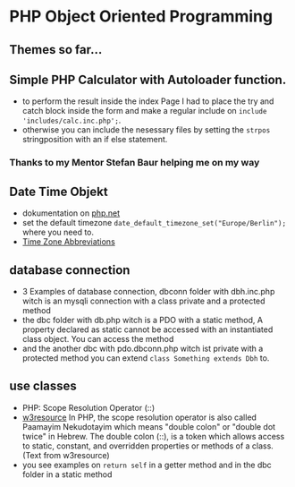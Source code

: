 # PHP Object Oriented Programming

## Themes so far...

## Simple PHP Calculator with Autoloader function.
- to perform the result inside the index Page I had to place the try and catch block inside the form and make a regular include on ``include 'includes/calc.inc.php';``.
- otherwise you can include the nesessary files by setting the ``strpos`` stringposition with an if else statement.
### Thanks to my Mentor Stefan Baur helping me on my way

## Date Time Objekt

- dokumentation on [php.net](https://www.php.net/manual/de/datetime.add.php)
- set the default timezone ``date_default_timezone_set("Europe/Berlin");`` where you need to.
- [Time Zone Abbreviations](https://www.timeanddate.com/time/zones/)

## database connection
- 3 Examples of database connection, dbconn folder with dbh.inc.php witch is an mysqli connection with a class private and a protected method
- the dbc folder with  db.php witch is a PDO with a static method, A property declared as static cannot be accessed with an instantiated class object. You can access the method
- and the another dbc with pdo.dbconn.php witch ist private with a protected method you can extend ``class Something extends Dbh`` to.

## use classes 

- PHP: Scope Resolution Operator (::)
- [w3resource](https://www.w3resource.com/php/classes-objects/php-object-oriented-programming.php#ScopeResolution)
In PHP, the scope resolution operator is also called Paamayim Nekudotayim which means "double colon" or "double dot twice" in Hebrew. The double colon (::), is a token which allows access to static, constant, and overridden properties or methods of a class. (Text from w3resource)
- you see examples on ``return self`` in a getter method and in the dbc folder in a static method



